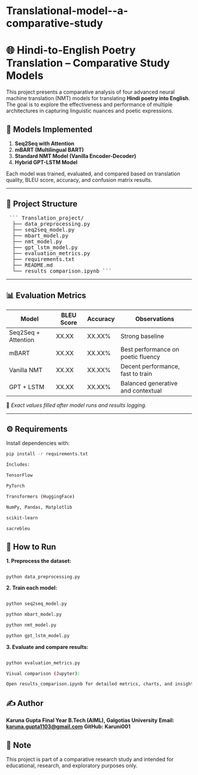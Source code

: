 # Translational-model--a-comparative-study
# 🌐 Hindi-to-English Poetry Translation – Comparative Study Models

This project presents a comparative analysis of four advanced neural machine translation (NMT) models for translating **Hindi poetry into English**. The goal is to explore the effectiveness and performance of multiple architectures in capturing linguistic nuances and poetic expressions.

## 🧠 Models Implemented

1. **Seq2Seq with Attention**
2. **mBART (Multilingual BART)**
3. **Standard NMT Model (Vanilla Encoder-Decoder)**
4. **Hybrid GPT-LSTM Model**

Each model was trained, evaluated, and compared based on translation quality, BLEU score, accuracy, and confusion matrix results.

---

## 📁 Project Structure

<pre> ``` Translation_project/ 
  ├── data_preprocessing.py 
  ├── seq2seq_model.py 
  ├── mbart_model.py 
  ├── nmt_model.py 
  ├── gpt_lstm_model.py
  ├── evaluation_metrics.py 
  ├── requirements.txt 
  ├── README.md 
  └── results_comparison.ipynb ``` </pre>


---

## 📊 Evaluation Metrics

| Model                | BLEU Score | Accuracy | Observations                          |
|---------------------|------------|----------|---------------------------------------|
| Seq2Seq + Attention | XX.XX      | XX.XX%   | Strong baseline                       |
| mBART                | XX.XX      | XX.XX%   | Best performance on poetic fluency    |
| Vanilla NMT          | XX.XX      | XX.XX%   | Decent performance, fast to train     |
| GPT + LSTM          | XX.XX      | XX.XX%   | Balanced generative and contextual    |

📌 *Exact values filled after model runs and results logging.*

---

## ⚙️ Requirements

Install dependencies with:

```bash
pip install -r requirements.txt

Includes:

TensorFlow

PyTorch

Transformers (HuggingFace)

NumPy, Pandas, Matplotlib

scikit-learn

sacrebleu

```
## 🚀 How to Run
**1. Preprocess the dataset:**

```bash-

python data_preprocessing.py
```
**2. Train each model:**

```bash

python seq2seq_model.py

python mbart_model.py

python nmt_model.py

python gpt_lstm_model.py
```
**3. Evaluate and compare results:**

```bash

python evaluation_metrics.py

Visual comparison (Jupyter):

Open results_comparison.ipynb for detailed metrics, charts, and insights.
```

## ✍️ Author
**Karuna Gupta**
**Final Year B.Tech (AIML), Galgotias University**
**Email: karuna.gupta1103@gmail.com**
**GitHub: Karuni001**

## 📌 Note
This project is part of a comparative research study and intended for educational, research, and exploratory purposes only.
